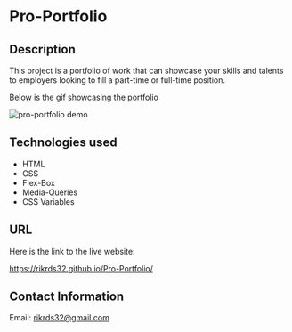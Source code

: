 # Pro-Portfolio

## Description

This project is a portfolio of work  that can showcase your skills and talents to employers looking to fill a part-time or full-time position.

Below is the gif showcasing the portfolio

![pro-portfolio demo](./images/Pro-portfolio.gif)

## Technologies used

* HTML
* CSS
* Flex-Box
* Media-Queries
* CSS Variables

## URL

Here is the link to the live website:

https://rikrds32.github.io/Pro-Portfolio/

## Contact Information

Email: rikrds32@gmail.com
